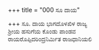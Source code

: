 +++
title = "000 ಸೂ ದಾಯ"

+++
ಸೂ. ದಾಯ ಭಾಗದೊಳಖಿಳ ರಾಜ್ಯ  
ಶ್ರೀಯ ಹಸುಗೆಯ ಕೊಂಡು ಪಾಂಡವ  
ರಾಯರೊಪ್ಪಿದರಿಂದ್ರನಿರ್ಮಿತ ರಾಜಧಾನಿಯಲಿ